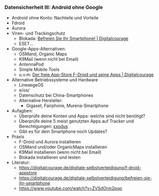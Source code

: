 ### Datensicherheit III: Android ohne Google <!--nur für Android-Nutzer-->

* Android ohne Konto: Nachteile und Vorteile
* Fdroid
* Aurora
* Viren- und Trackingschutz
  * Blokada: [Befreien Sie Ihr Smartphone! | Digitalcourage](https://digitalcourage.de/digitale-selbstverteidigung/befreien-sie-ihr-smartphone#werbung-blocken)
  * ESET...
* Google-Apps-Alternativen:
  * OSMand, Organic Maps
  * K9Mail (wenn nicht bei Email)
  * AntennaPod
  * Simple Mobile Tools
  * u.v.m: [Der freie App-Store F-Droid und seine Apps | Digitalcourage](https://digitalcourage.de/digitale-selbstverteidigung/f-droid-appstore#apps)
* Alternative Betriebssysteme und Hardware
  * LineaegeOS
  * e/os/
  * Datenschutz bei China-Smartphones
  * Alternative Hersteller:
    * Gigaset, Fairphone, Murena-Smartphone
* Aufagben:
  * Überprüfe deine Konten und Apps: welche sind nicht benötigt?
  * Überprüfe deine 5 meist genutzten Apps auf Tracker und Berechtigungen: [εxodus](https://reports.exodus-privacy.eu.org/en/)
  * Gibt es für dein Smartphone noch Updates?
* Praxis
  * F-Droid und Aurora installieren
  * OSMand und/oder OrganicMaps installieren
  * K9Mail installieren (wenn nicht bei Email)
  * Blokada installieren und testen
* Literatur:
  * https://digitalcourage.de/digitale-selbstverteidigung/f-droid-appstore
  * https://digitalcourage.de/digitale-selbstverteidigung/befreien-sie-ihr-smartphone
  * https://www.youtube.com/watch?v=ZVSdOrm2pqo

